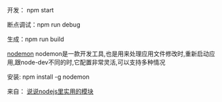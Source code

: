 开发： npm start

断点调试：npm run debug

生成：npm run build



[nodemon](https://github.com/remy/nodemon)
nodemon是一款开发工具,也是用来处理应用文件修改时,重新启动应用,跟node-dev不同的时,它配置非常灵活,可以支持多种情况

安装: npm install -g nodemon

来自： [说说nodejs里实用的模块](http://www.ifeenan.com/nodejs/2015-03-10-%E8%AF%B4%E8%AF%B4NodeJS%E9%87%8C%E5%AE%9E%E7%94%A8%E7%9A%84%E6%A8%A1%E5%9D%97/)



